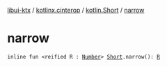 [libui-ktx](../../index.md) / [kotlinx.cinterop](../index.md) / [kotlin.Short](index.md) / [narrow](./narrow.md)

# narrow

`inline fun <reified R : `[`Number`](https://kotlinlang.org/api/latest/jvm/stdlib/kotlin/-number/index.html)`> `[`Short`](https://kotlinlang.org/api/latest/jvm/stdlib/kotlin/-short/index.html)`.narrow(): `[`R`](narrow.md#R)